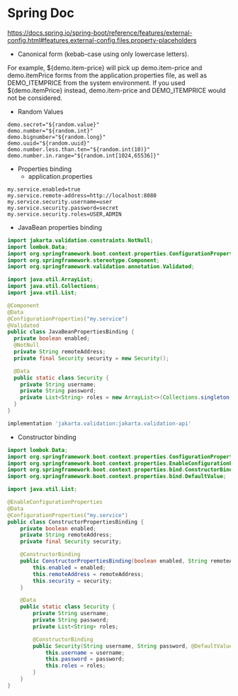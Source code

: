 # Spring Doc
https://docs.spring.io/spring-boot/reference/features/external-config.html#features.external-config.files.property-placeholders

* Canonical form (kebab-case using only lowercase letters).

For example, ${demo.item-price} will pick up demo.item-price and demo.itemPrice forms from the application.properties file, as well as DEMO_ITEMPRICE from the system environment. If you used ${demo.itemPrice} instead, demo.item-price and DEMO_ITEMPRICE would not be considered.

* Random Values
```properties
demo.secret="${random.value}"
demo.number="${random.int}"
demo.bignumber="${random.long}"
demo.uuid="${random.uuid}"
demo.number.less.than.ten="${random.int(10)}"
demo.number.in.range="${random.int[1024,65536]}"
```

* Properties binding
  * application.properties
```properties
my.service.enabled=true
my.service.remote-address=http://localhost:8080
my.service.security.username=user
my.service.security.password=secret
my.service.security.roles=USER,ADMIN
```
  * JavaBean properties binding
```java
import jakarta.validation.constraints.NotNull;
import lombok.Data;
import org.springframework.boot.context.properties.ConfigurationProperties;
import org.springframework.stereotype.Component;
import org.springframework.validation.annotation.Validated;

import java.util.ArrayList;
import java.util.Collections;
import java.util.List;

@Component
@Data
@ConfigurationProperties("my.service")
@Validated
public class JavaBeanPropertiesBinding {
  private boolean enabled;
  @NotNull
  private String remoteAddress;
  private final Security security = new Security();

  @Data
  public static class Security {
    private String username;
    private String password;
    private List<String> roles = new ArrayList<>(Collections.singleton("USER"));
  }
}
```
```gradle
implementation 'jakarta.validation:jakarta.validation-api'
```
  * Constructor binding
```java
import lombok.Data;
import org.springframework.boot.context.properties.ConfigurationProperties;
import org.springframework.boot.context.properties.EnableConfigurationProperties;
import org.springframework.boot.context.properties.bind.ConstructorBinding;
import org.springframework.boot.context.properties.bind.DefaultValue;

import java.util.List;

@EnableConfigurationProperties
@Data
@ConfigurationProperties("my.service")
public class ConstructorPropertiesBinding {
    private boolean enabled;
    private String remoteAddress;
    private final Security security;

    @ConstructorBinding
    public ConstructorPropertiesBinding(boolean enabled, String remoteAddress, Security security) {
        this.enabled = enabled;
        this.remoteAddress = remoteAddress;
        this.security = security;
    }

    @Data
    public static class Security {
        private String username;
        private String password;
        private List<String> roles;

        @ConstructorBinding
        public Security(String username, String password, @DefaultValue("USER") List<String> roles) {
            this.username = username;
            this.password = password;
            this.roles = roles;
        }
    }
}

```